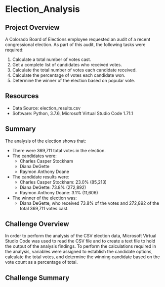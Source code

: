 # Election_Analysis
## Project Overview
A Colorado Board of Elections employee requested an audit of a recent congressional election. As part of this audit, the following tasks were required:
  1. Calculate a total number of votes cast.
  2. Get a complete list of candidates who received votes.
  3. Calculate the total number of votes each candidate received.
  4. Calculate the percentage of votes each candidate won.
  5. Determine the winner of the election based on popular vote.

## Resources
- Data Source: election_results.csv
- Software: Python, 3.7.6, Microsoft Virtual Studio Code 1.71.1
 
## Summary
The analysis of the election shows that:
- There were 369,711 total votes in the election.
- The candidates were:
    - Charles Casper Stockham
    - Diana DeGette
    - Raymon Anthony Doane
- The candidate results were: 
    - Charles Casper Stockham: 23.0% (85,213)
    - Diana DeGette: 73.8% (272,892)
    - Raymon Anthony Doane: 3.1% (11,606)
- The winner of the election was:
    - Diana DeGette, who received 73.8% of the votes and 272,892 of the total 369,711 votes cast.

## Challenge Overview
In order to perform the analysis of the CSV election data, Microsoft Virtual Studio Code was used to read the CSV file and to create a text file to hold the output of the analysis findings. 
To perform the calculations required in the analysis, variables were assigned to establish the candidate options, calculate the total votes, and determine the winning candidate based on the vote count as a percentage of total.
## Challenge Summary
